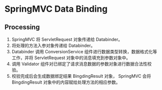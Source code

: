 # SpringMVC Data Binding

## Processing
1. SpringMVC 将 ServletRequest 对象传递给 Databinder。
2. 将处理的方法入参对象传递给 Databinder。
3. Databinder 调用 ConversionService 组件进行数据类型转换，数据格式化等工作，并将 ServletRequest 对象中的消息填充到参数对象中。
4. 调用 Validator 组件对已绑定了请求消息数据的参数对象进行数据合法性校验。
5. 校验完成后会生成数据绑定结果 BingdingResult 对象， SpringMVC 会将 BingdingResult 对象中的内容赋给处理方法的相应参数。
